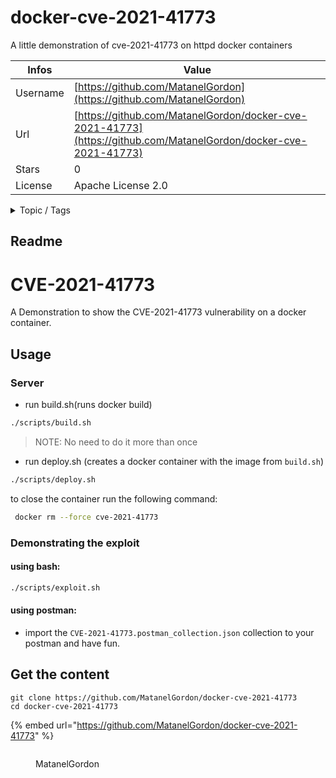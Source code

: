 # docker-cve-2021-41773

A little demonstration of cve-2021-41773 on httpd docker containers

| Infos    | Value                                                              |
| -------- | -------------------------------------------------------------------|
| Username | [https://github.com/MatanelGordon](https://github.com/MatanelGordon) |
| Url      | [https://github.com/MatanelGordon/docker-cve-2021-41773](https://github.com/MatanelGordon/docker-cve-2021-41773)                                               |
| Stars    | 0                                                          |
| License  | Apache License 2.0                                                        |

<details>

<summary>Topic / Tags</summary>

* cve-2021-41773* docker

</details>

## Readme

# CVE-2021-41773

A Demonstration to show the CVE-2021-41773 vulnerability on a docker container.

## Usage

### Server

- run build.sh(runs docker build)

```bash
./scripts/build.sh
```

> NOTE: No need to do it more than once

- run deploy.sh (creates a docker container with the image from `build.sh`)

```bash
./scripts/deploy.sh
```

to close the container run the following command:

```bash
 docker rm --force cve-2021-41773
```

### Demonstrating the exploit

#### using bash:

```bash
./scripts/exploit.sh
```

#### using postman:

- import the `CVE-2021-41773.postman_collection.json` collection to your postman and have fun.



## Get the content

```
git clone https://github.com/MatanelGordon/docker-cve-2021-41773
cd docker-cve-2021-41773
```

{% embed url="https://github.com/MatanelGordon/docker-cve-2021-41773" %}

<figure><img src="https://avatars.githubusercontent.com/u/72258277?v=4" alt=""><figcaption><p>MatanelGordon</p></figcaption></figure>
